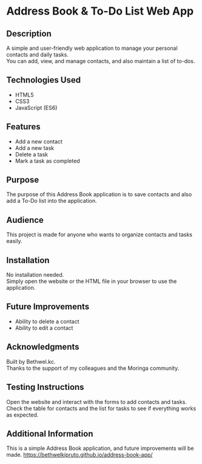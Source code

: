 # Address Book & To-Do List Web App

## Description
A simple and user-friendly web application to manage your personal contacts and daily tasks.  
You can add, view, and manage contacts, and also maintain a list of to-dos.

## Technologies Used
- HTML5
- CSS3
- JavaScript (ES6)

## Features
- Add a new contact
- Add a new task
- Delete a task
- Mark a task as completed

## Purpose
The purpose of this Address Book application is to save contacts and also add a To-Do list into the application.

## Audience
This project is made for anyone who wants to organize contacts and tasks easily.

## Installation
No installation needed.  
Simply open the website or the HTML file in your browser to use the application.

## Future Improvements
- Ability to delete a contact
- Ability to edit a contact

## Acknowledgments
Built by Bethwel.kc.  
Thanks to the support of my colleagues and the Moringa community.

## Testing Instructions
Open the website and interact with the forms to add contacts and tasks.  
Check the table for contacts and the list for tasks to see if everything works as expected.

## Additional Information
This is a simple Address Book application, and future improvements will be made.
https://bethwelkipruto.github.io/address-book-app/
